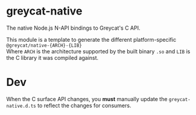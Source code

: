 # greycat-native

The native Node.js N-API bindings to Greycat's C API.

This module is a template to generate the different platform-specific `@greycat/native-{ARCH}-{LIB}`  
Where `ARCH` is the architecture supported by the built binary `.so` and `LIB` is the C library it was compiled against.

# Dev
When the C surface API changes, you **must** manually update the `greycat-native.d.ts` to reflect the changes for consumers.